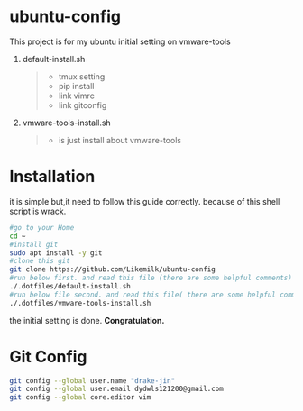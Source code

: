# ubuntu-config
This project is for my ubuntu initial setting on vmware-tools

1. default-install.sh 
  
    > - tmux setting
    > - pip install 
    > - link vimrc
    > - link gitconfig

2. vmware-tools-install.sh 

    > - is just install about vmware-tools


# Installation
it is simple but,it need to follow this guide correctly. because of this shell script is wrack.

``` bash
#go to your Home
cd ~
#install git 
sudo apt install -y git
#clone this git
git clone https://github.com/Likemilk/ubuntu-config
#run below first. and read this file (there are some helpful comments)
./.dotfiles/default-install.sh 
#run below file second. and read this file( there are some helpful comments)
./.dotfiles/vmware-tools-install.sh 
```
the initial setting is done. **Congratulation.**

# Git Config

``` bash
git config --global user.name "drake-jin"
git config --global user.email dydwls121200@gmail.com 
git config --global core.editor vim
````



